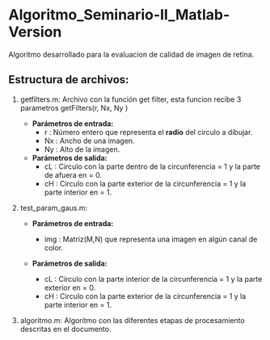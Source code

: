 # Algoritmo_Seminario-II_Matlab-Version

Algoritmo desarrollado para la evaluacion de calidad de imagen de retina.


## Estructura de archivos:
1. getfilters.m: Archivo con la función get filter, esta funcion recibe 3 parametros getFilters(r, Nx, Ny )
    - **Parámetros de entrada:**
      - r  : Número entero que representa el **radio** del circulo a dibujar.
      - Nx : Ancho de una imagen.
      - Ny : Alto de la imagen.  
    - **Parámetros de salida:**
      - cL  : Circulo con la parte dentro de la circunferencia = 1 y la parte de afuera en = 0. 
      - cH  : Circulo con la parte exterior de la circunferencia = 1 y la parte interior en = 1.
2. test_param_gaus.m:
      - **Parámetros de entrada:**
        - img  : Matriz(M,N) que representa una imagen en algún canal de color.
       
    - **Parámetros de salida:**
      - cL  : Circulo con la parte interior de la circunferencia = 1 y la parte exterior en = 0. 
      - cH  : Circulo con la parte exterior de la circunferencia = 1 y la parte interior en = 1.
              
3. algoritmo.m: Algoritmo con las diferentes etapas de procesamiento descritas en el documento.
